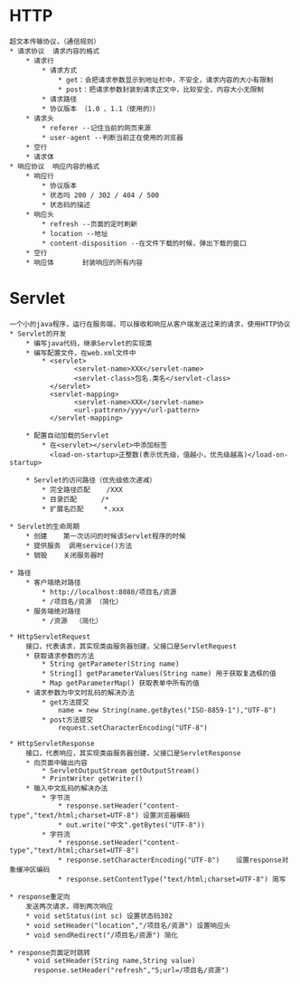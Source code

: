 # HTTP #
	超文本传输协议，（通信规则）
	* 请求协议	请求内容的格式
		* 请求行
			* 请求方式
				* get：会把请求参数显示到地址栏中，不安全，请求内容的大小有限制
				* post：把请求参数封装到请求正文中，比较安全，内容大小无限制
			* 请求路径
			* 协议版本 （1.0 、1.1（使用的））
		* 请求头
			* referer --记住当前的网页来源
			* user-agent --判断当前正在使用的浏览器
		* 空行
		* 请求体
	* 响应协议	响应内容的格式
		* 响应行
			* 协议版本
			* 状态吗 200 / 302 / 404 / 500
			* 状态码的描述
		* 响应头
			* refresh --页面的定时刷新
			* location --地址
			* content-disposition --在文件下载的时候，弹出下载的窗口
		* 空行
		* 响应体		封装响应的所有内容
		
# Servlet #
	一个小的java程序，运行在服务端，可以接收和响应从客户端发送过来的请求，使用HTTP协议
	* Servlet的开发
		* 编写java代码，继承Servlet的实现类
		* 编写配置文件，在web.xml文件中
			* <servlet>
					<servlet-name>XXX</servlet-name>
					<servlet-class>包名.类名</servlet-class>
			  </servlet>
			  <servlet-mapping>
			  		<servlet-name>XXX</servlet-name>
			  		<url-pattren>/yyy</url-pattern>
			  </servlet-mapping>
		
		* 配置自动加载的Servlet
			* 在<servlet></servlet>中添加标签
			  <load-on-startup>正整数(表示优先级，值越小，优先级越高)</load-on-startup>
		
		* Servlet的访问路径（优先级依次递减）
			* 完全路径匹配	/XXX
			* 目录匹配		/*
			* 扩展名匹配		*.xxx
	
	* Servlet的生命周期
		* 创建	第一次访问的时候该Servlet程序的时候
		* 提供服务	调用service()方法
		* 销毁	关闭服务器时
	
	* 路径
		* 客户端绝对路径
			* http://localhost:8080/项目名/资源
			* /项目名/资源 （简化）
		* 服务端绝对路径
			* /资源  （简化）
			
	* HttpServletRequest
		接口，代表请求，其实现类由服务器创建，父接口是ServletRequest
		* 获取请求参数的方法
			* String getParameter(String name)
			* String[] getParameterValues(String name) 用于获取复选框的值
			* Map getParameterMap() 获取表单中所有的值
		* 请求参数为中文时乱码的解决办法
			* get方法提交
				name = new String(name.getBytes("ISO-8859-1"),"UTF-8")
			* post方法提交
				request.setCharacterEncoding("UTF-8")
			
	* HttpServletResponse
		接口，代表响应，其实现类由服务器创建，父接口是ServletResponse
		* 向页面中输出内容
			* ServletOutputStream getOutputStream()
			* PrintWriter getWriter()
		* 输入中文乱码的解决办法
			* 字节流
				* response.setHeader("content-type","text/html;charset=UTF-8") 设置浏览器编码
				* out.write("中文".getBytes("UTF-8"))
			* 字符流
				* response.setHeader("content-type","text/html;charset=UTF-8")
				* response.setCharacterEncoding("UTF-8") 	设置response对象缓冲区编码
				* response.setContentType("text/html;charset=UTF-8") 简写
	
	* response重定向
		发送两次请求，得到两次响应
		* void setStatus(int sc) 设置状态码302
		* void setHeader("location","/项目名/资源") 设置响应头
		* void sendRedirect("/项目名/资源") 简化
	
	* response页面定时跳转
		* void setHeader(String name,String value)
		  response.setHeader("refresh","5;url=/项目名/资源")